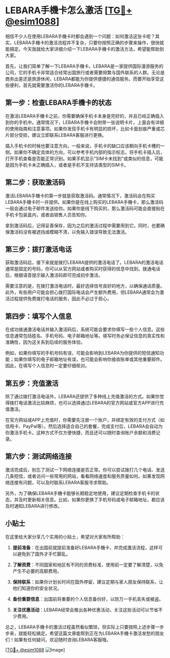 # LEBARA手機卡怎么激活 [[TG💪+ @esim1088](https://t.me/s/esim1088)]

相信不少人在使用LEBARA手機卡时都会遇到一个问题：如何激活这张卡呢？其实，LEBARA手機卡的激活流程并不复杂，只要你按照正确的步骤来操作，很快就能搞定。今天我就给大家详细介绍一下LEBARA手機卡的激活方法，希望能帮助到大家。

首先，让我们简单了解一下LEBARA手機卡。LEBARA是一家提供国际漫游服务的公司，它的手机卡非常适合经常出国旅行或者需要频繁与国外联系的人群。无论是商务出差还是旅游休闲，LEBARA都能为你提供便捷的通信服务。而要开始享受这些便利，首先就需要激活你的LEBARA手機卡。

## 第一步：检查LEBARA手機卡的状态

在激活LEBARA手機卡之前，你需要确保手机卡本身是完好的，并且已经正确插入到你的手机中。通常情况下，LEBARA手機卡会附带一张说明卡片，上面会有详细的使用指南和注意事项。如果你发现手机卡有明显的损坏，比如卡面划痕严重或芯片部分受损，建议立即联系LEBARA客服进行更换。

插入手机卡的时候也要注意方向，一般来说，手机卡的缺口应该朝向手机卡槽的一侧。如果你不确定具体的方向，可以参考手机内部的指示标志。将手机卡插入后，打开手机查看是否能正常识别。如果手机显示“SIM卡未找到”或类似的信息，可能是因为手机卡未正确插入，或者是手机不支持该类型的SIM卡。

## 第二步：获取激活码

激活LEBARA手機卡的第一步就是获取激活码。通常情况下，激活码会在购买LEBARA手機卡时一并提供。如果你是在线上购买的LEBARA手機卡，那么激活码一般会通过电子邮件发送给你。如果你是线下购买的，那么激活码可能会直接贴在手机卡包装盒内，或者由销售人员告知你。

拿到激活码后，记得妥善保存，因为之后的激活过程中需要用到它。同时，也要确保激活码没有被遮挡或模糊不清，以免输入错误导致无法激活。

## 第三步：拨打激活电话

获取激活码后，接下来就是拨打LEBARA提供的激活电话了。LEBARA的激活电话通常是固定的号码，你可以从官方网站或者购买时获得的信息中找到。拨通电话后，根据语音提示输入激活码即可完成初步激活。

需要注意的是，在拨打激活电话时，最好选择信号良好的地方，以确保通话质量。此外，有些用户可能会担心拨打国际电话会产生额外费用，但LEBARA通常会为激活过程提供免费拨打电话的服务，因此不必过于担心。

## 第四步：填写个人信息

在成功拨通激活电话并输入激活码后，系统可能会要求你填写一些个人信息。这些信息通常包括姓名、手机号码、电子邮箱地址等。填写时务必保证信息的真实性和准确性，因为这关系到后续的服务体验。

例如，如果你填写的手机号码有误，可能会影响到LEBARA为你提供的短信通知功能；如果你填写的电子邮箱地址有误，也可能会影响你接收账单或其他重要邮件。因此，在填写个人信息时一定要仔细核对。

## 第五步：充值激活

除了通过拨打激活电话外，LEBARA还提供了多种线上充值激活的方式。如果你觉得拨打电话激活比较麻烦，也可以选择通过LEBARA的官方网站或官方APP进行充值激活。

在官方网站或APP上充值时，你需要先注册一个账户，并绑定有效的支付方式（如信用卡、PayPal等）。然后选择适合自己的套餐，完成支付后，LEBARA会自动为你激活手机卡。这种方式不仅方便快捷，而且还可以随时查询账户余额和消费记录。

## 第六步：测试网络连接

激活完成后，别忘了测试一下网络连接是否正常。你可以尝试拨打几个电话、发送几条短信，或者访问一些常用的网站，看看网络速度和服务质量如何。如果发现网络连接有问题，可以及时联系LEBARA客服寻求帮助。

另外，为了确保LEBARA手機卡能够长期稳定地使用，建议定期检查手机卡的状态，并及时更新相关信息。比如，如果你更换了手机号码或电子邮箱地址，都应该及时通知LEBARA进行修改。

## 小贴士

在这里给大家分享几个实用的小贴士，希望对大家有所帮助：

1. **提前准备**：在出国前就提前准备好LEBARA手機卡，并完成激活流程，这样可以避免到了国外才手忙脚乱。
   
2. **了解资费**：不同国家和地区有不同的资费标准，使用前一定要了解清楚，以免产生不必要的高额费用。
   
3. **保持联系**：如果你计划长时间在国外停留，建议定期与家人朋友保持联系，让他们知道你的安全状况。

4. **备份重要信息**：出国前将重要的个人信息备份好，以防万一手机丢失或被盗。

5. **关注优惠活动**：LEBARA经常会推出各种优惠活动，关注这些活动可以节省不少费用。

总之，LEBARA手機卡的激活过程虽然看似繁琐，但实际上只要按照上述步骤一步步来，就能轻松搞定。希望这篇文章能帮到正在为LEBARA手機卡激活发愁的朋友们！如果有任何疑问，欢迎随时咨询LEBARA客服哦。

[[TG💪+ @esim1088](https://t.me/s/esim1088) ![Image](https://i.postimg.cc/4NQfJmqS/Snipaste-2025-05-13-00-14-12.png)]
